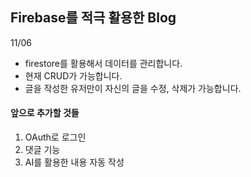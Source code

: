 ## Firebase를 적극 활용한 Blog

11/06
- firestore를 활용해서 데이터를 관리합니다.
- 현재 CRUD가 가능합니다.
- 글을 작성한 유저만이 자신의 글을 수정, 삭제가 가능합니다.

#### 앞으로 추가할 것들
1. OAuth로 로그인
2. 댓글 기능
3. AI를 활용한 내용 자동 작성